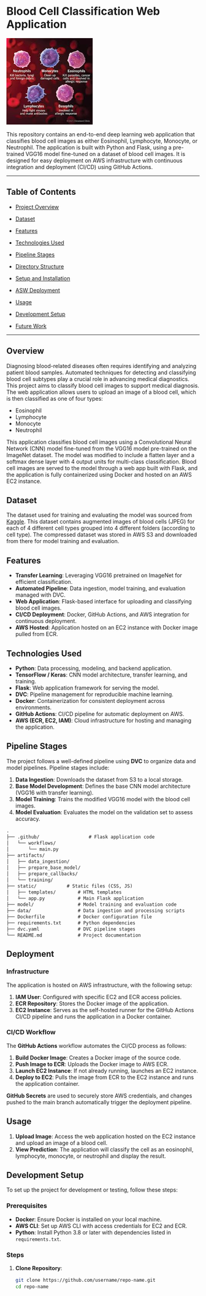 # Blood Cell Classification Web Application
![Bood Cell Types](BloodCellImage.jpg)

This repository contains an end-to-end deep learning web application that classifies blood cell images as either Eosinophil, Lymphocyte, Monocyte, or Neutrophil. The application is built with Python and Flask, using a pre-trained VGG16 model fine-tuned on a dataset of blood cell images. It is designed for easy deployment on AWS infrastructure with continuous integration and deployment (CI/CD) using GitHub Actions.

---

## Table of Contents
- [Project Overview](#project-overview)
- [Dataset](#dataset)
- [Features](#features)
- [Technologies Used](#technologies-used)
- [Pipeline Stages](#pipeline-stages)
- [Directory Structure](#directory-structure)
- [Setup and Installation](#setup-and-installation)

- [ASW Deployment](#deployment)
- [Usage](#usage)
- [Development Setup](#development-setup)
- [Future Work](#future-work)

---

## Overview

Diagnosing blood-related diseases often requires identifying and analyzing patient blood samples. Automated techniques for detecting and classifying blood cell subtypes play a crucial role in advancing medical diagnostics. This project aims to classify blood cell images to support medical diagnosis. The web application allows users to upload an image of a blood cell, which is then classified as one of four types:
- Eosinophil
- Lymphocyte
- Monocyte
- Neutrophil

This application classifies blood cell images using a Convolutional Neural Network (CNN) model fine-tuned from the VGG16 model pre-trained on the ImageNet dataset. The model was modified to include a flatten layer and a softmax dense layer with 4 output units for multi-class classification. Blood cell images are served to the model through a web app built with Flask, and the application is fully containerized using Docker and hosted on an AWS EC2 instance.

## Dataset

The dataset used for training and evaluating the model was sourced from [Kaggle](https://www.kaggle.com/datasets/paultimothymooney/blood-cells/data). This dataset contains augmented images of blood cells (JPEG) for each of 4 different cell types grouped into 4 different folders (according to cell type). The compressed dataset was stored in AWS S3 and downloaded from there for model training and evaluation. 

## Features

- **Transfer Learning**: Leveraging VGG16 pretrained on ImageNet for efficient classification.
- **Automated Pipeline**: Data ingestion, model training, and evaluation managed with DVC.
- **Web Application**: Flask-based interface for uploading and classifying blood cell images.
- **CI/CD Deployment**: Docker, GitHub Actions, and AWS integration for continuous deployment.
- **AWS Hosted**: Application hosted on an EC2 instance with Docker image pulled from ECR.

## Technologies Used

- **Python**: Data processing, modeling, and backend application.
- **TensorFlow / Keras**: CNN model architecture, transfer learning, and training.
- **Flask**: Web application framework for serving the model.
- **DVC**: Pipeline management for reproducible machine learning.
- **Docker**: Containerization for consistent deployment across environments.
- **GitHub Actions**: CI/CD pipeline for automatic deployment on AWS.
- **AWS (ECR, EC2, IAM)**: Cloud infrastructure for hosting and managing the application.

## Pipeline Stages

The project follows a well-defined pipeline using **DVC** to organize data and model pipelines. Pipeline stages include:
1. **Data Ingestion**: Downloads the dataset from S3 to a local storage.
2. **Base Model Development**: Defines the base CNN model architecture (VGG16 with transfer learning).
3. **Model Training**: Trains the modified VGG16 model with the blood cell images.
4. **Model Evaluation**: Evaluates the model on the validation set to assess accuracy.

```
.
├── .github/                  # Flask application code
│   └── workflows/
│       └── main.py
├── artifacts/
│   ├── data_ingestion/
│   ├── prepare_base_model/
│   ├── prepare_callbacks/
│   └── training/
├── static/           # Static files (CSS, JS)
│   ├── templates/        # HTML templates
│   └── app.py            # Main Flask application
├── model/                # Model training and evaluation code
├── data/                 # Data ingestion and processing scripts
├── Dockerfile            # Docker configuration file
├── requirements.txt      # Python dependencies
├── dvc.yaml              # DVC pipeline stages
└── README.md             # Project documentation
```

## Deployment

### Infrastructure

The application is hosted on AWS infrastructure, with the following setup:
1. **IAM User**: Configured with specific EC2 and ECR access policies.
2. **ECR Repository**: Stores the Docker image of the application.
3. **EC2 Instance**: Serves as the self-hosted runner for the GitHub Actions CI/CD pipeline and runs the application in a Docker container.

### CI/CD Workflow

The **GitHub Actions** workflow automates the CI/CD process as follows:
1. **Build Docker Image**: Creates a Docker image of the source code.
2. **Push Image to ECR**: Uploads the Docker image to AWS ECR.
3. **Launch EC2 Instance**: If not already running, launches an EC2 instance.
4. **Deploy to EC2**: Pulls the image from ECR to the EC2 instance and runs the application container.

**GitHub Secrets** are used to securely store AWS credentials, and changes pushed to the main branch automatically trigger the deployment pipeline.

## Usage

1. **Upload Image**: Access the web application hosted on the EC2 instance and upload an image of a blood cell.
2. **View Prediction**: The application will classify the cell as an eosinophil, lymphocyte, monocyte, or neutrophil and display the result.

## Development Setup

To set up the project for development or testing, follow these steps:

### Prerequisites
- **Docker**: Ensure Docker is installed on your local machine.
- **AWS CLI**: Set up AWS CLI with access credentials for EC2 and ECR.
- **Python**: Install Python 3.8 or later with dependencies listed in `requirements.txt`.

### Steps
1. **Clone Repository**:
   ```bash
   git clone https://github.com/username/repo-name.git
   cd repo-name

